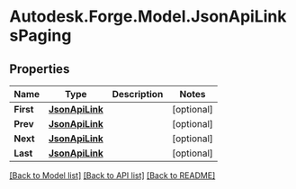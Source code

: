 # Autodesk.Forge.Model.JsonApiLinksPaging
## Properties

Name | Type | Description | Notes
------------ | ------------- | ------------- | -------------
**First** | [**JsonApiLink**](JsonApiLink.md) |  | [optional] 
**Prev** | [**JsonApiLink**](JsonApiLink.md) |  | [optional] 
**Next** | [**JsonApiLink**](JsonApiLink.md) |  | [optional] 
**Last** | [**JsonApiLink**](JsonApiLink.md) |  | [optional] 

[[Back to Model list]](../README.md#documentation-for-models) [[Back to API list]](../README.md#documentation-for-api-endpoints) [[Back to README]](../README.md)

